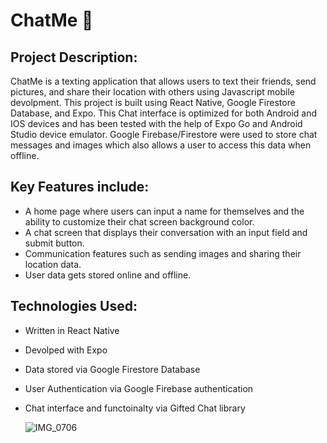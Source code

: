 # ChatMe 💬

## Project Description:
ChatMe is a texting application that allows users to text their friends, send pictures, and share their location with others using Javascript mobile devolpment. This project is built using React Native, Google Firestore Database, and Expo. This Chat interface is optimized for both Android and IOS devices and has been tested with the help of Expo Go and Android Studio device emulator. Google Firebase/Firestore were used to store chat messages and images which also allows a user to access this data when offline. 

## Key Features include: 
- A home page where users can input a name for themselves and the ability to customize their chat screen background color. 
- A chat screen that displays their conversation with an input field and submit button.
- Communication features such as sending images and sharing their location data.
- User data gets stored online and offline.

## Technologies Used:
- Written in React Native
- Devolped with Expo
- Data stored via Google Firestore Database
- User Authentication via Google Firebase authentication
- Chat interface and functoinalty via Gifted Chat library


  ![IMG_0706](https://github.com/schance14/chat-app/assets/123523296/3ed86721-1457-4533-8747-3c1bd702ff9a)
